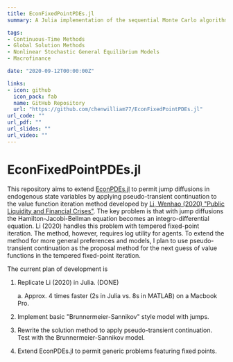 ```yaml
---
title: EconFixedPointPDEs.jl
summary: A Julia implementation of the sequential Monte Carlo algorithm for approximation of posterior distributions.

tags:
- Continuous-Time Methods
- Global Solution Methods
- Nonlinear Stochastic General Equilibrium Models
- Macrofinance

date: "2020-09-12T00:00:00Z"

links:
- icon: github
  icon_pack: fab
  name: GitHub Repository
  url: "https://github.com/chenwilliam77/EconFixedPointPDEs.jl"
url_code: ""
url_pdf: ""
url_slides: ""
url_video: ""
---
```


# EconFixedPointPDEs.jl
This repository aims to extend [EconPDEs.jl](https://github.com/matthieugomez/EconPDEs.jl) to permit jump diffusions
in endogenous state variables by applying pseudo-transient continuation to the value function iteration method
developed by [Li, Wenhao (2020)
"Public Liquidity and Financial Crises"](https://papers.ssrn.com/sol3/papers.cfm?abstract_id=3175101).
The key problem is that with jump diffusions the Hamilton-Jacobi-Bellman equation becomes an integro-differential equation.
Li (2020) handles this problem with tempered fixed-point iteration.
The method, however, requires log utility for agents. To extend the method for more general preferences and models,
I plan to use pseudo-transient continuation as the proposal method for the next guess of value functions in the
tempered fixed-point iteration.


The current plan of development is

1. Replicate Li (2020) in Julia. (DONE)

    a. Approx. 4 times faster (2s in Julia vs. 8s in MATLAB) on a Macbook Pro.

2. Implement basic "Brunnermeier-Sannikov" style model with jumps.

3. Rewrite the solution method to apply pseudo-transient continuation. Test with the Brunnermeier-Sannikov model.

4. Extend EconPDEs.jl to permit generic problems featuring fixed points.

